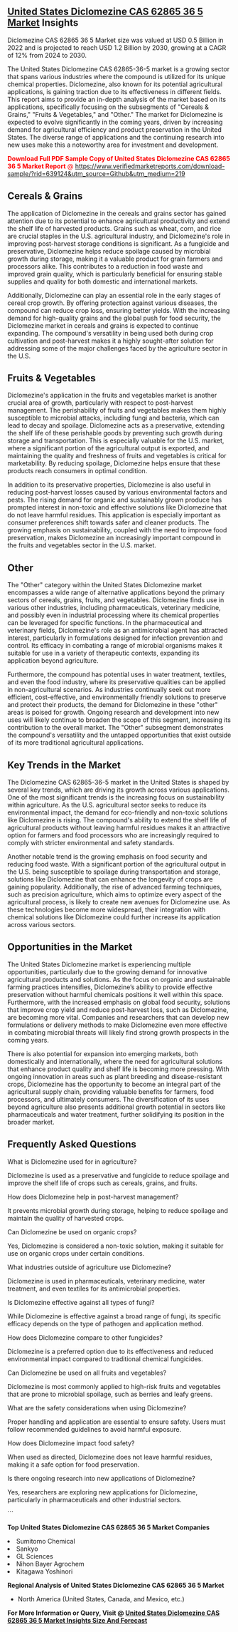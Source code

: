 <h2><a href="https://www.verifiedmarketreports.com/download-sample/?rid=639124&amp;utm_source=Github&amp;utm_medium=219" target="_blank">United States Diclomezine CAS 62865 36 5 Market</a> Insights</h2><p>Diclomezine CAS 62865 36 5 Market size was valued at USD 0.5 Billion in 2022 and is projected to reach USD 1.2 Billion by 2030, growing at a CAGR of 12% from 2024 to 2030.</p><p> <p>The United States Diclomezine CAS 62865-36-5 market is a growing sector that spans various industries where the compound is utilized for its unique chemical properties. Diclomezine, also known for its potential agricultural applications, is gaining traction due to its effectiveness in different fields. This report aims to provide an in-depth analysis of the market based on its applications, specifically focusing on the subsegments of "Cereals & Grains," "Fruits & Vegetables," and "Other." The market for Diclomezine is expected to evolve significantly in the coming years, driven by increasing demand for agricultural efficiency and product preservation in the United States. The diverse range of applications and the continuing research into new uses make this a noteworthy area for investment and development. <p><span class=""><span style="color: #ff0000;"><strong>Download Full PDF Sample Copy of United States Diclomezine CAS 62865 36 5 Market Report</strong> @ </span><a href="https://www.verifiedmarketreports.com/download-sample/?rid=639124&amp;utm_source=Github&amp;utm_medium=219" target="_blank">https://www.verifiedmarketreports.com/download-sample/?rid=639124&amp;utm_source=Github&amp;utm_medium=219</a></span></p></p> <h2>Cereals & Grains</h2> <p>The application of Diclomezine in the cereals and grains sector has gained attention due to its potential to enhance agricultural productivity and extend the shelf life of harvested products. Grains such as wheat, corn, and rice are crucial staples in the U.S. agricultural industry, and Diclomezine's role in improving post-harvest storage conditions is significant. As a fungicide and preservative, Diclomezine helps reduce spoilage caused by microbial growth during storage, making it a valuable product for grain farmers and processors alike. This contributes to a reduction in food waste and improved grain quality, which is particularly beneficial for ensuring stable supplies and quality for both domestic and international markets. <p>Additionally, Diclomezine can play an essential role in the early stages of cereal crop growth. By offering protection against various diseases, the compound can reduce crop loss, ensuring better yields. With the increasing demand for high-quality grains and the global push for food security, the Diclomezine market in cereals and grains is expected to continue expanding. The compound's versatility in being used both during crop cultivation and post-harvest makes it a highly sought-after solution for addressing some of the major challenges faced by the agriculture sector in the U.S.</p> <h2>Fruits & Vegetables</h2> <p>Diclomezine's application in the fruits and vegetables market is another crucial area of growth, particularly with respect to post-harvest management. The perishability of fruits and vegetables makes them highly susceptible to microbial attacks, including fungi and bacteria, which can lead to decay and spoilage. Diclomezine acts as a preservative, extending the shelf life of these perishable goods by preventing such growth during storage and transportation. This is especially valuable for the U.S. market, where a significant portion of the agricultural output is exported, and maintaining the quality and freshness of fruits and vegetables is critical for marketability. By reducing spoilage, Diclomezine helps ensure that these products reach consumers in optimal condition. <p>In addition to its preservative properties, Diclomezine is also useful in reducing post-harvest losses caused by various environmental factors and pests. The rising demand for organic and sustainably grown produce has prompted interest in non-toxic and effective solutions like Diclomezine that do not leave harmful residues. This application is especially important as consumer preferences shift towards safer and cleaner products. The growing emphasis on sustainability, coupled with the need to improve food preservation, makes Diclomezine an increasingly important compound in the fruits and vegetables sector in the U.S. market.</p> <h2>Other</h2> <p>The "Other" category within the United States Diclomezine market encompasses a wide range of alternative applications beyond the primary sectors of cereals, grains, fruits, and vegetables. Diclomezine finds use in various other industries, including pharmaceuticals, veterinary medicine, and possibly even in industrial processing where its chemical properties can be leveraged for specific functions. In the pharmaceutical and veterinary fields, Diclomezine's role as an antimicrobial agent has attracted interest, particularly in formulations designed for infection prevention and control. Its efficacy in combating a range of microbial organisms makes it suitable for use in a variety of therapeutic contexts, expanding its application beyond agriculture. <p>Furthermore, the compound has potential uses in water treatment, textiles, and even the food industry, where its preservative qualities can be applied in non-agricultural scenarios. As industries continually seek out more efficient, cost-effective, and environmentally friendly solutions to preserve and protect their products, the demand for Diclomezine in these "other" areas is poised for growth. Ongoing research and development into new uses will likely continue to broaden the scope of this segment, increasing its contribution to the overall market. The "Other" subsegment demonstrates the compound's versatility and the untapped opportunities that exist outside of its more traditional agricultural applications.</p> <h2>Key Trends in the Market</h2> <p>The Diclomezine CAS 62865-36-5 market in the United States is shaped by several key trends, which are driving its growth across various applications. One of the most significant trends is the increasing focus on sustainability within agriculture. As the U.S. agricultural sector seeks to reduce its environmental impact, the demand for eco-friendly and non-toxic solutions like Diclomezine is rising. The compound's ability to extend the shelf life of agricultural products without leaving harmful residues makes it an attractive option for farmers and food processors who are increasingly required to comply with stricter environmental and safety standards. <p>Another notable trend is the growing emphasis on food security and reducing food waste. With a significant portion of the agricultural output in the U.S. being susceptible to spoilage during transportation and storage, solutions like Diclomezine that can enhance the longevity of crops are gaining popularity. Additionally, the rise of advanced farming techniques, such as precision agriculture, which aims to optimize every aspect of the agricultural process, is likely to create new avenues for Diclomezine use. As these technologies become more widespread, their integration with chemical solutions like Diclomezine could further increase its application across various sectors.</p> <h2>Opportunities in the Market</h2> <p>The United States Diclomezine market is experiencing multiple opportunities, particularly due to the growing demand for innovative agricultural products and solutions. As the focus on organic and sustainable farming practices intensifies, Diclomezine’s ability to provide effective preservation without harmful chemicals positions it well within this space. Furthermore, with the increased emphasis on global food security, solutions that improve crop yield and reduce post-harvest loss, such as Diclomezine, are becoming more vital. Companies and researchers that can develop new formulations or delivery methods to make Diclomezine even more effective in combating microbial threats will likely find strong growth prospects in the coming years. <p>There is also potential for expansion into emerging markets, both domestically and internationally, where the need for agricultural solutions that enhance product quality and shelf life is becoming more pressing. With ongoing innovation in areas such as plant breeding and disease-resistant crops, Diclomezine has the opportunity to become an integral part of the agricultural supply chain, providing valuable benefits for farmers, food processors, and ultimately consumers. The diversification of its uses beyond agriculture also presents additional growth potential in sectors like pharmaceuticals and water treatment, further solidifying its position in the broader market.</p> <h2>Frequently Asked Questions</h2> <p>What is Diclomezine used for in agriculture?</p> <p>Diclomezine is used as a preservative and fungicide to reduce spoilage and improve the shelf life of crops such as cereals, grains, and fruits.</p> <p>How does Diclomezine help in post-harvest management?</p> <p>It prevents microbial growth during storage, helping to reduce spoilage and maintain the quality of harvested crops.</p> <p>Can Diclomezine be used on organic crops?</p> <p>Yes, Diclomezine is considered a non-toxic solution, making it suitable for use on organic crops under certain conditions.</p> <p>What industries outside of agriculture use Diclomezine?</p> <p>Diclomezine is used in pharmaceuticals, veterinary medicine, water treatment, and even textiles for its antimicrobial properties.</p> <p>Is Diclomezine effective against all types of fungi?</p> <p>While Diclomezine is effective against a broad range of fungi, its specific efficacy depends on the type of pathogen and application method.</p> <p>How does Diclomezine compare to other fungicides?</p> <p>Diclomezine is a preferred option due to its effectiveness and reduced environmental impact compared to traditional chemical fungicides.</p> <p>Can Diclomezine be used on all fruits and vegetables?</p> <p>Diclomezine is most commonly applied to high-risk fruits and vegetables that are prone to microbial spoilage, such as berries and leafy greens.</p> <p>What are the safety considerations when using Diclomezine?</p> <p>Proper handling and application are essential to ensure safety. Users must follow recommended guidelines to avoid harmful exposure.</p> <p>How does Diclomezine impact food safety?</p> <p>When used as directed, Diclomezine does not leave harmful residues, making it a safe option for food preservation.</p> <p>Is there ongoing research into new applications of Diclomezine?</p> <p>Yes, researchers are exploring new applications for Diclomezine, particularly in pharmaceuticals and other industrial sectors.</p> ```</p><p><strong>Top United States Diclomezine CAS 62865 36 5 Market Companies</strong></p><div data-test-id=""><p><li>Sumitomo Chemical</li><li> Sankyo</li><li> GL Sciences</li><li> Nihon Bayer Agrochem</li><li> Kitagawa Yoshinori</li></p><div><strong>Regional Analysis of&nbsp;United States Diclomezine CAS 62865 36 5 Market</strong></div><ul><li dir="ltr"><p dir="ltr">North America&nbsp;(United States, Canada, and Mexico, etc.)</p></li></ul><p><strong>For More Information or Query, Visit @&nbsp;</strong><strong><a href="https://www.verifiedmarketreports.com/product/diclomezine-cas-62865-36-5-market/?utm_source=Github&amp;utm_medium=219" target="_blank">United States Diclomezine CAS 62865 36 5 Market Insights Size And Forecast</a></strong></p></div>
